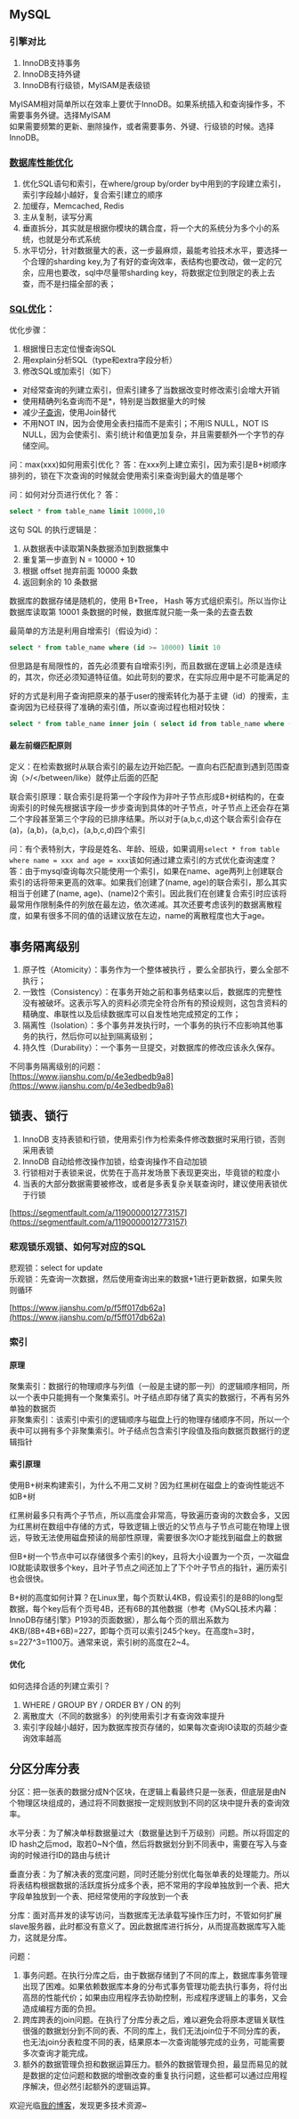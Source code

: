 
## MySQL
### 引擎对比
1. InnoDB支持事务
2. InnoDB支持外键
3. InnoDB有行级锁，MyISAM是表级锁

MyISAM相对简单所以在效率上要优于InnoDB。如果系统插入和查询操作多，不需要事务外键。选择MyISAM  
如果需要频繁的更新、删除操作，或者需要事务、外键、行级锁的时候。选择InnoDB。

### [数据库性能优化](https://www.zhihu.com/question/19719997)
1. 优化SQL语句和索引，在where/group by/order by中用到的字段建立索引，索引字段越小越好，复合索引建立的顺序
2. 加缓存，Memcached, Redis
3. 主从复制，读写分离
4. 垂直拆分，其实就是根据你模块的耦合度，将一个大的系统分为多个小的系统，也就是分布式系统
5. 水平切分，针对数据量大的表，这一步最麻烦，最能考验技术水平，要选择一个合理的sharding key,为了有好的查询效率，表结构也要改动，做一定的冗余，应用也要改，sql中尽量带sharding key，将数据定位到限定的表上去查，而不是扫描全部的表；

### [SQL优化](https://www.imooc.com/video/3711)：
优化步骤：

1. 根据慢日志定位慢查询SQL
2. 用explain分析SQL（type和extra字段分析）
3. 修改SQL或加索引（如下）

* 对经常查询的列建立索引，但索引建多了当数据改变时修改索引会增大开销
* 使用精确列名查询而不是*，特别是当数据量大的时候
* 减少[子查询](http://www.cnblogs.com/zhengyun_ustc/p/slowquery3.html)，使用Join替代
* 不用NOT IN，因为会使用全表扫描而不是索引；不用IS NULL，NOT IS NULL，因为会使索引、索引统计和值更加复杂，并且需要额外一个字节的存储空间。

问：max(xxx)如何用索引优化？
答：在xxx列上建立索引，因为索引是B+树顺序排列的，锁在下次查询的时候就会使用索引来查询到最大的值是哪个

问：如何对分页进行优化？
答：

```sql
select * from table_name limit 10000,10
```

这句 SQL 的执行逻辑是：

1. 从数据表中读取第N条数据添加到数据集中
2. 重复第一步直到 N = 10000 + 10
3. 根据 offset 抛弃前面 10000 条数
4. 返回剩余的 10 条数据

数据库的数据存储是随机的，使用 B+Tree， Hash 等方式组织索引。所以当你让数据库读取第 10001 条数据的时候，数据库就只能一条一条的去查去数

最简单的方法是利用自增索引（假设为id）：

```sql
select * from table_name where (id >= 10000) limit 10
```

但思路是有局限性的，首先必须要有自增索引列，而且数据在逻辑上必须是连续的，其次，你还必须知道特征值。如此苛刻的要求，在实际应用中是不可能满足的

好的方式是利用子查询把原来的基于user的搜索转化为基于主键（id）的搜索，主查询因为已经获得了准确的索引值，所以查询过程也相对较快：

```sql
select * from table_name inner join ( select id from table_name where (user = xxx) limit 10000,10) b using (id)
```

#### 最左前缀匹配原则
定义：在检索数据时从联合索引的最左边开始匹配。一直向右匹配直到遇到范围查询（>/</between/like）就停止后面的匹配

联合索引原理：联合索引是将第一个字段作为非叶子节点形成B+树结构的，在查询索引的时候先根据该字段一步步查询到具体的叶子节点，叶子节点上还会存在第二个字段甚至第三个字段的已排序结果。所以对于(a,b,c,d)这个联合索引会存在(a)，(a,b)，(a,b,c)，(a,b,c,d)四个索引

问：有个表特别大，字段是姓名、年龄、班级，如果调用`select * from table where name = xxx and age = xxx`该如何通过建立索引的方式优化查询速度？  
答：由于mysql查询每次只能使用一个索引，如果在name、age两列上创建联合索引的话将带来更高的效率。如果我们创建了(name, age)的联合索引，那么其实相当于创建了(name, age)、(name)2个索引。因此我们在创建复合索引时应该将最常用作限制条件的列放在最左边，依次递减。其次还要考虑该列的数据离散程度，如果有很多不同的值的话建议放在左边，name的离散程度也大于age。

## 事务隔离级别
1. 原子性（Atomicity）：事务作为一个整体被执行 ，要么全部执行，要么全部不执行；
2. 一致性（Consistency）：在事务开始之前和事务结束以后，数据库的完整性没有被破坏。这表示写入的资料必须完全符合所有的预设规则，这包含资料的精确度、串联性以及后续数据库可以自发性地完成预定的工作；
3. 隔离性（Isolation）：多个事务并发执行时，一个事务的执行不应影响其他事务的执行，然后你可以扯到隔离级别；
4. 持久性（Durability）：一个事务一旦提交，对数据库的修改应该永久保存。

不同事务隔离级别的问题：  
[https://www.jianshu.com/p/4e3edbedb9a8](https://www.jianshu.com/p/4e3edbedb9a8)

## 锁表、锁行
1. InnoDB 支持表锁和行锁，使用索引作为检索条件修改数据时采用行锁，否则采用表锁
2. InnoDB 自动给修改操作加锁，给查询操作不自动加锁
3. 行锁相对于表锁来说，优势在于高并发场景下表现更突出，毕竟锁的粒度小
4. 当表的大部分数据需要被修改，或者是多表复杂关联查询时，建议使用表锁优于行锁

[https://segmentfault.com/a/1190000012773157](https://segmentfault.com/a/1190000012773157)

### 悲观锁乐观锁、如何写对应的SQL
悲观锁：select for update  
乐观锁：先查询一次数据，然后使用查询出来的数据+1进行更新数据，如果失败则循环  

[https://www.jianshu.com/p/f5ff017db62a](https://www.jianshu.com/p/f5ff017db62a)

### 索引
#### 原理
聚集索引：数据行的物理顺序与列值（一般是主键的那一列）的逻辑顺序相同，所以一个表中只能拥有一个聚集索引。叶子结点即存储了真实的数据行，不再有另外单独的数据页  
非聚集索引：该索引中索引的逻辑顺序与磁盘上行的物理存储顺序不同，所以一个表中可以拥有多个非聚集索引。叶子结点包含索引字段值及指向数据页数据行的逻辑指针  

#### 索引原理
使用B+树来构建索引，为什么不用二叉树？因为红黑树在磁盘上的查询性能远不如B+树

红黑树最多只有两个子节点，所以高度会非常高，导致遍历查询的次数会多，又因为红黑树在数组中存储的方式，导致逻辑上很近的父节点与子节点可能在物理上很远，导致无法使用磁盘预读的局部性原理，需要很多次IO才能找到磁盘上的数据

但B+树一个节点中可以存储很多个索引的key，且将大小设置为一个页，一次磁盘IO就能读取很多个key，且叶子节点之间还加上了下个叶子节点的指针，遍历索引也会很快。

B+树的高度如何计算？在Linux里，每个页默认4KB，假设索引的是8B的long型数据，每个key后有个页号4B，还有6B的其他数据（参考《MySQL技术内幕：InnoDB存储引擎》P193的页面数据），那么每个页的扇出系数为4KB/(8B+4B+6B)=227，即每个页可以索引245个key。在高度h=3时，s=227^3=1100万。通常来说，索引树的高度在2~4。

#### 优化
如何选择合适的列建立索引？

1. WHERE / GROUP BY / ORDER BY / ON 的列
2. 离散度大（不同的数据多）的列使用索引才有查询效率提升
3. 索引字段越小越好，因为数据库按页存储的，如果每次查询IO读取的页越少查询效率越高

## 分区分库分表
分区：把一张表的数据分成N个区块，在逻辑上看最终只是一张表，但底层是由N个物理区块组成的，通过将不同数据按一定规则放到不同的区块中提升表的查询效率。

水平分表：为了解决单标数据量过大（数据量达到千万级别）问题。所以将固定的ID hash之后mod，取若0~N个值，然后将数据划分到不同表中，需要在写入与查询的时候进行ID的路由与统计

垂直分表：为了解决表的宽度问题，同时还能分别优化每张单表的处理能力。所以将表结构根据数据的活跃度拆分成多个表，把不常用的字段单独放到一个表、把大字段单独放到一个表、把经常使用的字段放到一个表

分库：面对高并发的读写访问，当数据库无法承载写操作压力时，不管如何扩展slave服务器，此时都没有意义了。因此数据库进行拆分，从而提高数据库写入能力，这就是分库。

问题：

1. 事务问题。在执行分库之后，由于数据存储到了不同的库上，数据库事务管理出现了困难。如果依赖数据库本身的分布式事务管理功能去执行事务，将付出高昂的性能代价；如果由应用程序去协助控制，形成程序逻辑上的事务，又会造成编程方面的负担。
2. 跨库跨表的join问题。在执行了分库分表之后，难以避免会将原本逻辑关联性很强的数据划分到不同的表、不同的库上，我们无法join位于不同分库的表，也无法join分表粒度不同的表，结果原本一次查询能够完成的业务，可能需要多次查询才能完成。
3. 额外的数据管理负担和数据运算压力。额外的数据管理负担，最显而易见的就是数据的定位问题和数据的增删改查的重复执行问题，这些都可以通过应用程序解决，但必然引起额外的逻辑运算。

欢迎光临[我的博客](http://www.wangtianyi.top/?utm_source=github&utm_medium=github)，发现更多技术资源~

